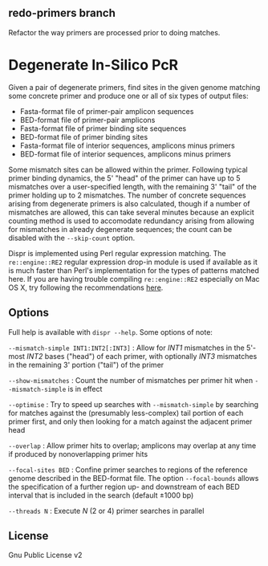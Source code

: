 redo-primers branch
-------------------

Refactor the way primers are processed prior to doing matches.


Degenerate In-Silico PcR
========================

Given a pair of degenerate primers, find sites in the given genome matching some concrete primer and produce one or all of six types of output files:

* Fasta-format file of primer-pair amplicon sequences
* BED-format file of primer-pair amplicons
* Fasta-format file of primer binding site sequences
* BED-format file of primer binding sites
* Fasta-format file of interior sequences, amplicons minus primers
* BED-format file of interior sequences, amplicons minus primers

Some mismatch sites can be allowed within the primer.  Following typical primer binding dynamics, the 5' "head" of the primer can have up to 5 mismatches over a user-specified length, with the remaining 3' "tail" of the primer holding up to 2 mismatches.  The number of concrete sequences arising from degenerate primers is also calculated, though if a number of mismatches are allowed, this can take several minutes because an explicit counting method is used to accomodate redundancy arising from allowing for mismatches in already degenerate sequences; the count can be disabled with the `--skip-count` option.

Dispr is implemented using Perl regular expression matching.  The `re::engine::RE2` regular expression drop-in module is used if available as it is much faster than Perl's implementation for the types of patterns matched here.  If you are having trouble compiling `re::engine::RE2` especially on Mac OS X, try following the recommendations [here](http://stackoverflow.com/questions/17440137/error-variable-length-array-of-non-pod-element-type-when-compiling-reengine/29755725#29755725).



Options
-------

Full help is available with `dispr --help`.  Some options of note:

`--mismatch-simple INT1:INT2[:INT3]`
: Allow for *INT1* mismatches in the 5'-most *INT2* bases ("head") of each primer, with optionally *INT3* mismatches in the remaining 3' portion ("tail") of the primer

`--show-mismatches`
: Count the number of mismatches per primer hit when `--mismatch-simple` is in effect

`--optimise`
: Try to speed up searches with `--mismatch-simple` by searching for matches against the (presumably less-complex) tail portion of each primer first, and only then looking for a match against the adjacent primer head

`--overlap`
: Allow primer hits to overlap; amplicons may overlap at any time if produced by nonoverlapping primer hits

`--focal-sites BED`
: Confine primer searches to regions of the reference genome described in the BED-format file.  The option `--focal-bounds` allows the specification of a further region up- and downstream of each BED interval that is included in the search (default &plusmn;1000 bp)

`--threads N`
: Execute *N* (2 or 4) primer searches in parallel


License
-------
Gnu Public License v2

